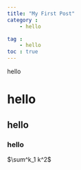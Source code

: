 ```yaml
---
title: "My First Post"
category :
    - hello

tag :
    - hello
toc : true
---
```


hello

# hello

## hello

### hello


$\sum^k_1 k^2$